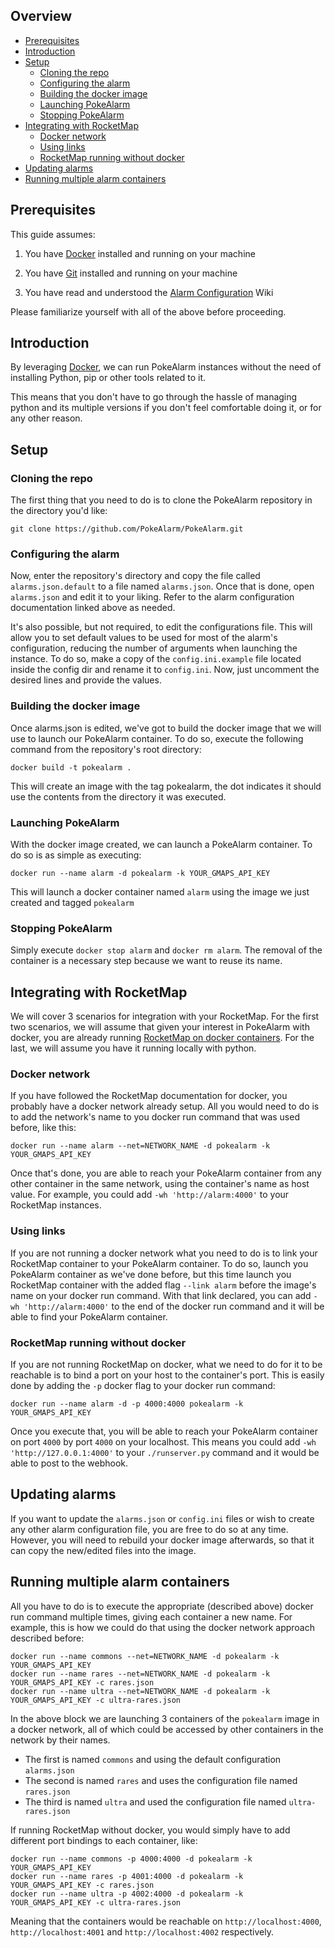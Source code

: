 ## Overview

* [Prerequisites](#prerequisites)
* [Introduction](#introduction)
* [Setup](#setup)
  * [Cloning the repo](#cloning-the-repo)
  * [Configuring the alarm](#configuring-the-alarm)
  * [Building the docker image](#building-the-docker-image)
  * [Launching PokeAlarm](#launching-pokealarm)
  * [Stopping PokeAlarm](#stopping-pokealarm)
* [Integrating with RocketMap](#integrating-with-rocketmap)
  * [Docker network](#docker-network)
  * [Using links](#using-links)
  * [RocketMap running without docker](#rocketmap-running-without-docker)
* [Updating alarms](#updating-alarms)
* [Running multiple alarm containers](#running-multiple-alarm-containers)

## Prerequisites

This guide assumes:

1) You have [Docker](https://docs.docker.com/) installed and running on your machine

2) You have [Git](https://git-scm.com/downloads) installed and running on your machine

3) You have read and understood the [Alarm Configuration](Alarms) Wiki

Please familiarize yourself with all of the above before proceeding.

## Introduction

By leveraging [Docker](https://docs.docker.com/), we can run PokeAlarm
instances without the need of installing Python, pip or other tools related to it.

This means that you don't have to go through the hassle of managing python and
its multiple versions if you don't feel comfortable doing it, or for any
other reason.

## Setup

### Cloning the repo

The first thing that you need to do is to clone the PokeAlarm repository in
the directory you'd like:

```
git clone https://github.com/PokeAlarm/PokeAlarm.git
```

### Configuring the alarm

Now, enter the repository's directory and copy the file called
`alarms.json.default` to a file named `alarms.json`. Once that is done,
open `alarms.json` and edit it to your liking. Refer to the alarm
configuration documentation linked above as needed.

It's also possible, but not required, to edit the configurations file.
This will allow you to set default values to be used for most of the alarm's
configuration, reducing the number of arguments when launching the instance.
To do so, make a copy of the `config.ini.example` file located inside the
config dir and rename it to `config.ini`. Now, just uncomment the desired
lines and provide the values.

### Building the docker image

Once alarms.json is edited, we've got to build the docker image that we
will use to launch our PokeAlarm container. To do so, execute the following
command from the repository's root directory:

```
docker build -t pokealarm .
```

This will create an image with the tag pokealarm, the dot indicates it should
use the contents from the directory it was executed.

### Launching PokeAlarm

With the docker image created, we can launch a PokeAlarm container. To do so
is as simple as executing:

```
docker run --name alarm -d pokealarm -k YOUR_GMAPS_API_KEY
```

This will launch a docker container named `alarm` using the image we just
created and tagged `pokealarm`

### Stopping PokeAlarm

Simply execute `docker stop alarm` and `docker rm alarm`. The removal of the
container is a necessary step because we want to reuse its name.

## Integrating with RocketMap

We will cover 3 scenarios for integration with your RocketMap. For the
first two scenarios, we will assume that given your interest in PokeAlarm with
docker, you are already running [RocketMap on docker containers](https://rocketmap.readthedocs.io/en/develop/advanced-install/docker.html).
For the last, we will assume you have it running locally with python.

### Docker network

If you have followed the RocketMap documentation for docker, you probably have
a docker network already setup. All you would need to do is to add the
network's name to you docker run command that was used before, like this:

```
docker run --name alarm --net=NETWORK_NAME -d pokealarm -k YOUR_GMAPS_API_KEY
```

Once that's done, you are able to reach your PokeAlarm container from any
other container in the same network, using the container's name as host
value. For example, you could add `-wh 'http://alarm:4000'` to your RocketMap
instances.

### Using links

If you are not running a docker network what you need to do is to link your
RocketMap container to your PokeAlarm container. To do so, launch you
PokeAlarm container as we've done before, but this time launch you RocketMap
container with the added flag `--link alarm` before the image's name on your
docker run command. With that link declared, you can add
`-wh 'http://alarm:4000'` to the end of the docker run command and it will
be able to find your PokeAlarm container.

### RocketMap running without docker

If you are not running RocketMap on docker, what we need to do for it to be
reachable is to bind a port on your host to the container's port. This is
easily done by adding the `-p` docker flag to your docker run command:

```
docker run --name alarm -d -p 4000:4000 pokealarm -k YOUR_GMAPS_API_KEY
```

Once you execute that, you will be able to reach your PokeAlarm container on
port `4000` by port `4000` on your localhost. This means you could add
`-wh 'http://127.0.0.1:4000'` to your `./runserver.py` command and it would be
able to post to the webhook.

## Updating alarms

If you want to update the `alarms.json` or `config.ini` files or wish to
create any other alarm configuration file, you are free to do so at any time.
However, you will need to rebuild your docker image afterwards, so that it can
copy the new/edited files into the image.

## Running multiple alarm containers

All you have to do is to execute the appropriate (described above) docker
run command multiple times, giving each container a new name. For example,
this is how we could do that using the docker network approach described before:

```
docker run --name commons --net=NETWORK_NAME -d pokealarm -k YOUR_GMAPS_API_KEY
docker run --name rares --net=NETWORK_NAME -d pokealarm -k YOUR_GMAPS_API_KEY -c rares.json
docker run --name ultra --net=NETWORK_NAME -d pokealarm -k YOUR_GMAPS_API_KEY -c ultra-rares.json
```

In the above block we are launching 3 containers of the `pokealarm` image in
a docker network, all of which could be accessed by other containers in the
network by their names.

* The first is named `commons` and using the default configuration `alarms.json`
* The second is named `rares` and uses the configuration file named `rares.json`
* The third is named `ultra` and used the configuration file named `ultra-rares.json`

If running RocketMap without docker, you would simply have to add different
port bindings to each container, like:

```
docker run --name commons -p 4000:4000 -d pokealarm -k YOUR_GMAPS_API_KEY
docker run --name rares -p 4001:4000 -d pokealarm -k YOUR_GMAPS_API_KEY -c rares.json
docker run --name ultra -p 4002:4000 -d pokealarm -k YOUR_GMAPS_API_KEY -c ultra-rares.json
```

Meaning that the containers would be reachable on `http://localhost:4000`,
`http://localhost:4001` and `http://localhost:4002` respectively.
